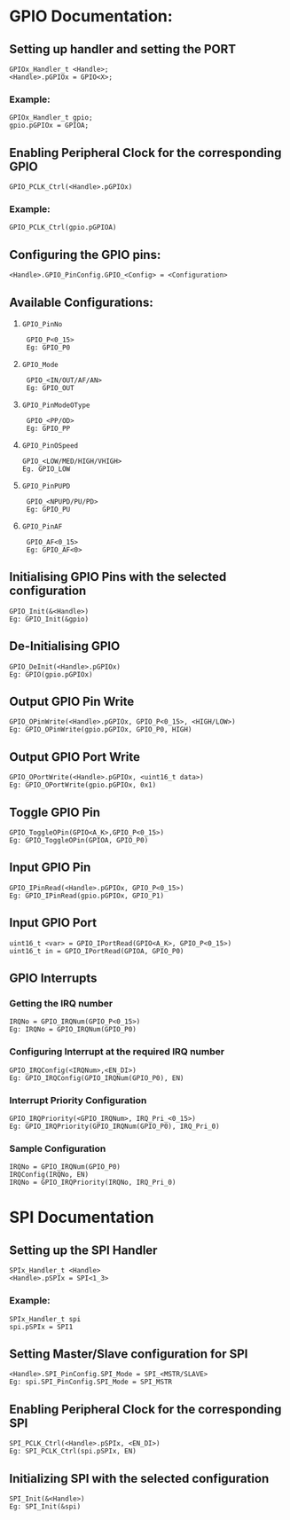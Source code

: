 # GPIO Documentation: 

## Setting up handler and setting the PORT
	GPIOx_Handler_t <Handle>;
	<Handle>.pGPIOx = GPIO<X>;

### Example: 
	GPIOx_Handler_t gpio;
	gpio.pGPIOx = GPIOA;

## Enabling Peripheral Clock for the corresponding GPIO
	GPIO_PCLK_Ctrl(<Handle>.pGPIOx)
### Example: 
	GPIO_PCLK_Ctrl(gpio.pGPIOA)

## Configuring the GPIO pins: 
	<Handle>.GPIO_PinConfig.GPIO_<Config> = <Configuration>

 ## Available Configurations:
1. ```GPIO_PinNo``` 
	```  
	 GPIO_P<0_15>
	 Eg: GPIO_P0 
	 ``` 
2. ```GPIO_Mode``` 
	```  
	 GPIO_<IN/OUT/AF/AN>
	 Eg: GPIO_OUT 
	 ```
 3. ```GPIO_PinModeOType``` 
	```  
	 GPIO_<PP/OD>
	 Eg: GPIO_PP 
	 ``` 
 4. ```GPIO_PinOSpeed```
	```
 	GPIO_<LOW/MED/HIGH/VHIGH>
 	Eg. GPIO_LOW
 	```
 5. ```GPIO_PinPUPD``` 
	```  
	 GPIO_<NPUPD/PU/PD>
	 Eg: GPIO_PU 
	 ```
 6. ```GPIO_PinAF``` 
	```  
	 GPIO_AF<0_15>
	 Eg: GPIO_AF<0> 
	 ```
## Initialising GPIO Pins with the selected configuration
	GPIO_Init(&<Handle>)
 	Eg: GPIO_Init(&gpio)
## De-Initialising GPIO 
	GPIO_DeInit(<Handle>.pGPIOx)
	Eg: GPIO(gpio.pGPIOx)
## Output GPIO Pin Write
 	GPIO_OPinWrite(<Handle>.pGPIOx, GPIO_P<0_15>, <HIGH/LOW>)
	Eg: GPIO_OPinWrite(gpio.pGPIOx, GPIO_P0, HIGH)
## Output GPIO Port Write
 	GPIO_OPortWrite(<Handle>.pGPIOx, <uint16_t data>)
	Eg: GPIO_OPortWrite(gpio.pGPIOx, 0x1)
## Toggle GPIO Pin
 	GPIO_ToggleOPin(GPIO<A_K>,GPIO_P<0_15>)
	Eg: GPIO_ToggleOPin(GPIOA, GPIO_P0)
## Input GPIO Pin
	GPIO_IPinRead(<Handle>.pGPIOx, GPIO_P<0_15>)
 	Eg: GPIO_IPinRead(gpio.pGPIOx, GPIO_P1)
## Input GPIO Port
	uint16_t <var> = GPIO_IPortRead(GPIO<A_K>, GPIO_P<0_15>)
 	uint16_t in = GPIO_IPortRead(GPIOA, GPIO_P0)

## GPIO Interrupts
### Getting the IRQ number
	IRQNo = GPIO_IRQNum(GPIO_P<0_15>)
	Eg: IRQNo = GPIO_IRQNum(GPIO_P0)
### Configuring Interrupt at the required IRQ number
	GPIO_IRQConfig(<IRQNum>,<EN_DI>)
	Eg: GPIO_IRQConfig(GPIO_IRQNum(GPIO_P0), EN)	
### Interrupt Priority Configuration
 	GPIO_IRQPriority(<GPIO_IRQNum>, IRQ_Pri_<0_15>)
 	Eg: GPIO_IRQPriority(GPIO_IRQNum(GPIO_P0), IRQ_Pri_0)
### Sample Configuration
 	IRQNo = GPIO_IRQNum(GPIO_P0)
 	IRQConfig(IRQNo, EN)
  	IRQNo = GPIO_IRQPriority(IRQNo, IRQ_Pri_0)	

# SPI Documentation

## Setting up the SPI Handler
	SPIx_Handler_t <Handle>
	<Handle>.pSPIx = SPI<1_3>
### Example:
	SPIx_Handler_t spi
 	spi.pSPIx = SPI1

## Setting Master/Slave configuration for SPI
	<Handle>.SPI_PinConfig.SPI_Mode = SPI_<MSTR/SLAVE>
 	Eg: spi.SPI_PinConfig.SPI_Mode = SPI_MSTR
## Enabling Peripheral Clock for the corresponding SPI
	SPI_PCLK_Ctrl(<Handle>.pSPIx, <EN_DI>)
 	Eg: SPI_PCLK_Ctrl(spi.pSPIx, EN)
## Initializing SPI with the selected configuration
	SPI_Init(&<Handle>)
	Eg: SPI_Init(&spi)
